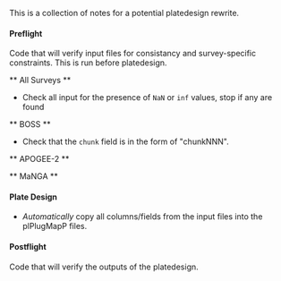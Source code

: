This is a collection of notes for a potential platedesign rewrite.

#### Preflight

Code that will verify input files for consistancy and survey-specific constraints. This is run before platedesign.

** All Surveys **

 * Check all input for the presence of `NaN` or `inf` values, stop if any are found
 
** BOSS **

 * Check that the `chunk` field is in the form of "chunkNNN".
 
** APOGEE-2 **

** MaNGA **



#### Plate Design

* *Automatically* copy all columns/fields from the input files into the plPlugMapP files.

#### Postflight

Code that will verify the outputs of the platedesign.